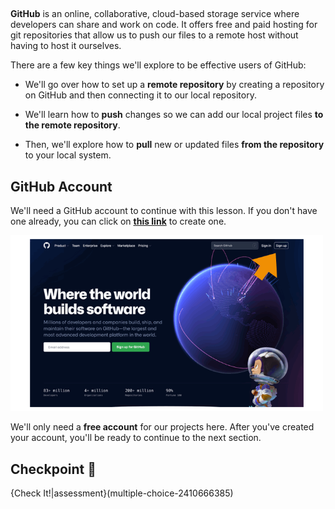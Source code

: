 ##

**GitHub** is an online, collaborative, cloud-based storage service where developers can share and work on code. It offers free and paid hosting for git repositories that allow us to push our files to a remote host without having to host it ourselves.

There are a few key things we'll explore to be effective users of GitHub:

- We'll go over how to set up a **remote repository** by creating a repository on GitHub and then connecting it to our local repository.

- We'll learn how to **push** changes so we can add our local project files **to the remote repository**.
- Then, we'll explore how to **pull** new or updated files **from the repository** to your local system. 


## GitHub Account
We'll need a GitHub account to continue with this lesson. If you don't have one already, you can click on **[this link](https://github.com/)** to create one. 

<img src=.guides/img/gitsignup.gif
     width="500" />

We'll only need a **free account** for our projects here. After you've created your account, you'll be ready to continue to the next section.

## Checkpoint 🏁

{Check It!|assessment}(multiple-choice-2410666385)

